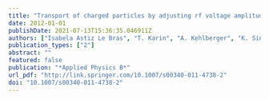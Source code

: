 ```yaml
---
title: "Transport of charged particles by adjusting rf voltage amplitudes"
date: 2012-01-01
publishDate: 2021-07-13T15:36:35.046911Z
authors: ["Isabela Astiz Le Bras", "T. Karin", "A. Kehlberger", "K. Singer", "N. Daniilidis", "H. Häffner"]
publication_types: ["2"]
abstract: ""
featured: false
publication: "*Applied Physics B*"
url_pdf: "http://link.springer.com/10.1007/s00340-011-4738-2"
doi: "10.1007/s00340-011-4738-2"
---
```


